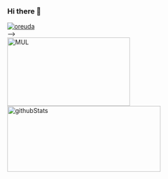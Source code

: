### Hi there 👋

<!-- ![COBBY_BADGE](https://cobby-play.com/api/user/badge/sonjonghyo) -->
<!--
<div  style = "display: flex;  align-items: center; flex-direction: column;  justify-content: center;" align = "center";>
<!-- font-size 를 조절하면 원하는 크기로 글자를 조절할 수 있습니다.-->
  <!-- Designed and developed in-house at Oreuda (https://oreuda.kr) -->
  <!-- 불편 사항 및 문의는 tykimdream@gmail.com으로 보내주세요 -->
  <div key="6">
    <a href = "https://oreuda.kr/">
      <img
        src=https://oreuda.kr/api/v1/plant/card?nickname=sonjonghyo
        alt="oreuda"
      />
    </a>
  </div>
  -->
  <div key="3">
    <img src=https://github-readme-stats.vercel.app/api/top-langs/?username=sonjonghyo&hide_progress=true&theme=dark width="280" height=156 alt="MUL" />
  </div>
  
  <div key="2">
    <img src=https://github-readme-stats.vercel.app/api?username=sonjonghyo&show_icons=true&theme=cobalt width="350" height="150" alt="githubStats" />
  </div>
  
</div>

<!--
**sonjonghyo/sonjonghyo** is a ✨ _special_ ✨ repository because its `README.md` (this file) appears on your GitHub profile.

Here are some ideas to get you started:

- 🔭 I’m currently working on ...
- 🌱 I’m currently learning ...
- 👯 I’m looking to collaborate on ...
- 🤔 I’m looking for help with ...
- 💬 Ask me about ...
- 📫 How to reach me: ...
- 😄 Pronouns: ...
- ⚡ Fun fact: ...
-->
